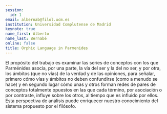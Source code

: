 ```yaml
---
session:
  id: 1
email: albernab@filol.ucm.es
institution: Universidad Complutense de Madrid
keynote: true
name_first: Alberto
name_last: Bernabé
online: false
title: Orphic Language in Parmenides
---
```


El propósito del trabajo es examinar las series de conceptos con los que Parménides asocia, por una parte, la vía del ser y la del no ser, y por otra, los ámbitos (que no vías) de la verdad y de las opiniones, para señalar, primero cómo vías y ámbitos no deben confundirse (como a menudo se hace) y en segundo lugar cómo unas y otros forman redes de pares de conceptos totalmente opuestos en las que cada término, por asociación o por contraste, influye sobre los otros, al tiempo que es influido por ellos. Esta perspectiva de análisis puede enriquecer nuestro conocimiento del sistema propuesto por el filósofo.


